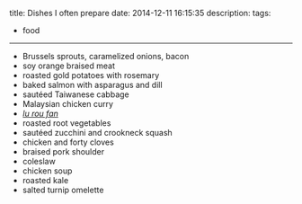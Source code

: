 title: Dishes I often prepare
date: 2014-12-11 16:15:35
description:
tags:
- food
---

- Brussels sprouts, caramelized onions, bacon
- soy orange braised meat
- roasted gold potatoes with rosemary
- baked salmon with asparagus and dill
- sautéed Taiwanese cabbage
- Malaysian chicken curry
- [*lu rou fan*](http://en.wikipedia.org/wiki/Minced_pork_rice)
- roasted root vegetables
- sautéed zucchini and crookneck squash
- chicken and forty cloves
- braised pork shoulder
- coleslaw
- chicken soup
- roasted kale
- salted turnip omelette
